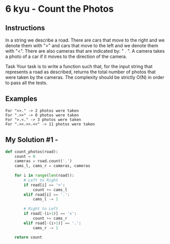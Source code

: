 # 6 kyu - Count the Photos
## Instructions
In a string we describe a road. There are cars that move to the right and we denote them with ">" and cars that move to the left and we denote them with "<". There are also cameras that are indicated by: " . ".
A camera takes a photo of a car if it moves to the direction of the camera.

Task
Your task is to write a function such that, for the input string that represents a road as described, returns the total number of photos that were taken by the cameras. The complexity should be strictly O(N) in order to pass all the tests. 

## Examples
```
For ">>." -> 2 photos were taken
For ".>>" -> 0 photos were taken
For ">.<." -> 3 photos were taken
For ".><.>>.<<" -> 11 photos were taken
```

## My Solution #1 - 
```python
def count_photos(road):
    count = 0
    cameras = road.count('.')
    cams_l, cams_r = cameras, cameras
    
    for i in range(len(road)):
        # Left to Right
        if road[i] == '>':
            count += cams_l
        elif road[i] == '.':
            cams_l -= 1
        
        # Right to Left
        if road[-(i+1)] == '<':
            count += cams_r
        elif road[-(i+1)] == '.':
            cams_r -= 1
    
    return count
```